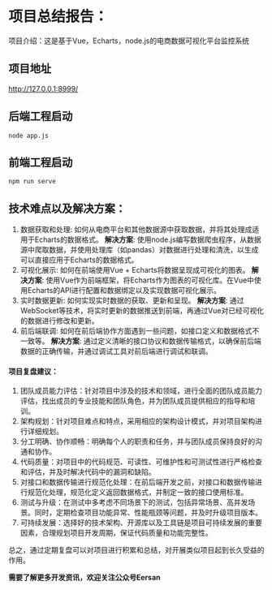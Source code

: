

# 项目总结报告：

项目介绍：这是基于Vue，Echarts，node.js的电商数据可视化平台监控系统

## 项目地址

http://127.0.0.1:8999/

## 后端工程启动

~~~
node app.js
~~~

## 前端工程启动

~~~
npm run serve
~~~

##  技术难点以及解决方案：

1. 数据获取和处理: 如何从电商平台和其他数据源中获取数据，并将其处理成适用于Echarts的数据格式。
   **解决方案**: 使用node.js编写数据爬虫程序，从数据源中爬取数据，并使用处理库（如pandas）对数据进行处理和清洗，以生成可以直接应用于Echarts的数据格式。
2. 可视化展示: 如何在前端使用Vue + Echarts将数据呈现成可视化的图表。
   **解决方案**: 使用Vue作为前端框架，将Echarts作为图表的可视化库。在Vue中使用Echarts的API进行配置和数据绑定以及实现数据可视化展示。
3. 实时数据更新: 如何实现实时数据的获取、更新和呈现。
   **解决方案**: 通过WebSocket等技术，将实时更新的数据推送到前端，再通过Vue对已经可视化的数据进行修改和更新。
4. 前后端联调: 如何在前后端协作方面遇到一些问题，如接口定义和数据格式不一致等。
   **解决方案**: 通过定义清晰的接口协议和数据传输格式，以确保前后端数据的正确传输，并通过调试工具对前后端进行调试和联调。

#### 项目复盘建议：

1. 团队成员能力评估：针对项目中涉及的技术和领域，进行全面的团队成员能力评估，找出成员的专业技能和团队角色，并为团队成员提供相应的指导和培训。
2. 架构规划：针对项目难点和特点，采用相应的架构设计模式，并对项目架构进行详细规划。
3. 分工明确、协作顺畅：明确每个人的职责和任务，并与团队成员保持良好的沟通和协作。
4. 代码质量：对项目中的代码规范、可读性、可维护性和可测试性进行严格检查和评估，并及时解决代码中的漏洞和缺陷。
5. 对接口和数据传输进行规范化处理：在前后端开发之前，对接口和数据传输进行规范化处理，规范化定义返回数据格式，并制定一致的接口使用标准。
6. 测试与升级：在测试中多考虑不同场景下的测试，包括异常场景、高并发场景。同时，定期检查项目功能异常、性能瓶颈等问题，并及时升级项目版本。
7. 可持续发展：选择好的技术架构、开源库以及工具链是项目可持续发展的重要因素，合理规划项目开发周期，保证代码质量和功能完整性。

总之，通过定期复盘可以对项目进行积累和总结，对开展类似项目起到长久受益的作用。

**需要了解更多开发资讯，欢迎关注公众号Eersan**